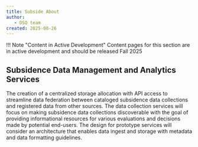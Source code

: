 ```yaml
---
title: Subside About
author: 
   - DSO team
created: 2025-08-26
---
```


!!! Note "Content in Active Development" 
    Content pages for this section are in active development and should be released Fall 2025

## Subsidence Data Management and Analytics Services  
The creation of a centralized storage allocation with API access to streamline data federation between cataloged subsidence data collections and registered data from other sources. The data collection services will focus on making subsidence data collections discoverable with the goal of providing informational resources for various evaluations and decisions made by potential end-users. The design for prototype services will consider an architecture that enables data ingest and storage with metadata and data formatting guidelines. 